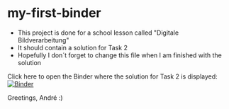 # my-first-binder
- This project is done for a school lesson called "Digitale Bildverarbeitung"
- It should contain a solution for Task 2
- Hopefully I don´t forget to change this file when I am finished with the solution

Click here to open the Binder where the solution for Task 2 is displayed:
[![Binder](https://mybinder.org/badge_logo.svg)](https://mybinder.org/v2/gh/AndreTislaric/my-first-binder.git/HEAD)

Greetings, André :) 
